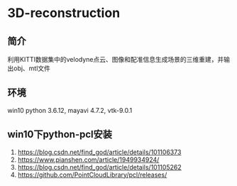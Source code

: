 # 3D-reconstruction
## 简介
利用KITTI数据集中的velodyne点云、图像和配准信息生成场景的三维重建，并输出obj、mtl文件

## 环境
win10 python 3.6.12, mayavi 4.7.2, vtk-9.0.1

## win10下python-pcl安装
1. https://blog.csdn.net/find_god/article/details/101106373
2. https://www.pianshen.com/article/1949934924/
3. https://blog.csdn.net/find_god/article/details/101105262
4. https://github.com/PointCloudLibrary/pcl/releases/

